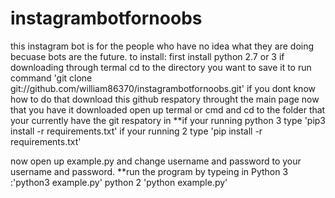 # instagrambotfornoobs
 this instagram bot is for the people who have no idea what they are doing becuase bots are the future. 
 to install:
 first install python 2.7 or 3 
 if downloading through termal cd to the directory you want to save it to 
 run command 'git clone git://github.com/william86370/instagrambotfornoobs.git'
if you dont know how to do that download this github respatory throught the main page 
now that you have it downloaded open up termal or cmd and cd to the folder that your currently have the git respatory in 
**if your running python 3 type 'pip3 install -r requirements.txt' if your running 2 type 'pip install -r requirements.txt'

now open up example.py and change username and password to your username and password. 
**run the program by typeing in  Python 3 :'python3 example.py' python 2 'python example.py'
